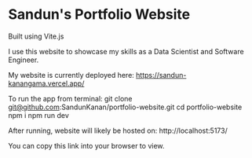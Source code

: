 # Sandun's Portfolio Website
Built using Vite.js

I use this website to showcase my skills as a Data Scientist and Software Engineer.

My website is currently deployed here:
https://sandun-kanangama.vercel.app/

To run the app from terminal:
git clone git@github.com:SandunKanan/portfolio-website.git
cd portfolio-website
npm i
npm run dev

After running, website will likely be hosted on:
http://localhost:5173/

You can copy this link into your browser to view.
